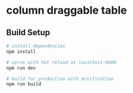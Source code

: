 # column draggable table


## Build Setup

``` bash
# install dependencies
npm install

# serve with hot reload at localhost:8080
npm run dev

# build for production with minification
npm run build
```


